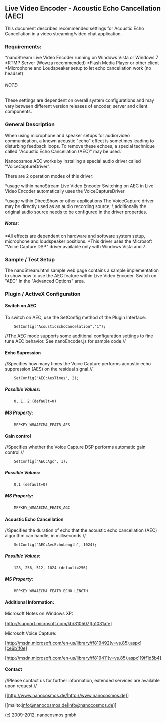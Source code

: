 ## Live Video Encoder - Acoustic Echo Cancellation (AEC)



This document describes recommended settings for Acoustic Echo Cancellation in a video streaming/video chat application.



### Requirements:

  *nanoStream Live Video Encoder running on Windows Vista or Windows 7
  *RTMP Server (Wowza recommended)
  *Flash Media Player or other client
  *Microphone and Loudspeaker setup to let echo cancellation work (no headset)

###### NOTE:
 These settings are dependent on overall system configurations and may vary between different version releases of encoder, server and client components.

### General Description

When using microphone and speaker setups for audio/video communication, a known acoustic "echo" effect is sometimes leading to disturbing feedback loops. To remove these echoes, a special technique called "Acoustic Echo Cancellation (AEC)" may be used.

Nanocosmos AEC works by installing a special audio driver called "VoiceCaptureDriver".

There are 2 operation modes of this driver:

  *usage within nanoStream Live Video Encoder
Switching on AEC in Live Video Encoder automatically uses the VoiceCaptureDriver

  *usage within DirectShow or other applications
The VoiceCapture driver may be directly used as an audio recording source; \\  additionally the original audio source needs to be configured in the driver properties.

##### Notes:

  *All effects are dependent on hardware and software system setup, microphone and loudspeaker positions.
  *This driver uses the Microsoft "Voice Capture DSP" driver available only with Windows Vista and 7.

### Sample / Test Setup

The nanoStream.html sample web page contains a sample implementation to show how to use the AEC feature within Live Video Encoder. Switch on "AEC" in the "Advanced Options" area.

### Plugin / ActiveX Configuration

#### Switch on AEC

To switch on AEC, use the SetConfig method of the Plugin Interface:
```
    SetConfig("AcousticEchoCancelation","1");
```

//The AEC mode supports some additional configuration settings to fine tune AEC behavior. See nanoEncoder.js for sample code.//

#### Echo Supression
//Specifies how many times the Voice Capture performs acoustic echo suppression (AES) on the residual signal.//

```
    SetConfig("AEC:AesTimes", 2);
```

##### Possible Values:
```
    0, 1, 2 (default=0)
```

##### MS Property:
```
    MFPKEY_WMAAECMA_FEATR_AES
```

#### Gain control

//Specifies whether the Voice Capture DSP performs automatic gain control.//

```
    SetConfig("AEC:Agc", 1);
```

##### Possible Values:
```
    0,1 (default=0)
```
##### MS Property:
```
    MFPKEY_WMAAECMA_FEATR_AGC
```    

#### Acoustic Echo Cancellation

//Specifies the duration of echo that the acoustic echo cancellation (AEC) algorithm can handle, in milliseconds.//
```
    SetConfig("AEC:AecEchoLength", 1024);
```    

##### Possible Values:
```
    128, 256, 512, 1024 (default=256)
```
##### MS Property:
```
    MFPKEY_WMAAECMA_FEATR_ECHO_LENGTH
```    

#### Additional Information:


Microsoft Notes on Windows XP:

 [http://support.microsoft.com/kb/310507][a1031afe]


Microsoft Voice Capture:

[http://msdn.microsoft.com/en-us/library/ff819492(v=vs.85).aspx][ce6b1f0e]

[http://msdn.microsoft.com/en-us/library/ff819411(v=vs.85).aspx][9ff1d5b4]






#### Contact
//Please contact us for further information, extended services are available upon request.//

[[http://www.nanocosmos.de/|http://www.nanocosmos.de]]

[[mailto:info@nanocosmos.de|info@nanocosmos.de]]

(c) 2009-2012, nanocosmos gmbh

[a1031afe]: http://support.microsoft.com/kb/310507 "http://support.microsoft.com/kb/310507"
[ce6b1f0e]: http://msdn.microsoft.com/en-us/library/ff819492(v=vs.85).aspx "http://msdn.microsoft.com/en-us/library/ff819492(v=vs.85).aspx"
[9ff1d5b4]: http://msdn.microsoft.com/en-us/library/ff819411(v=vs.85).aspx "http://msdn.microsoft.com/en-us/library/ff819411(v=vs.85).aspx"
